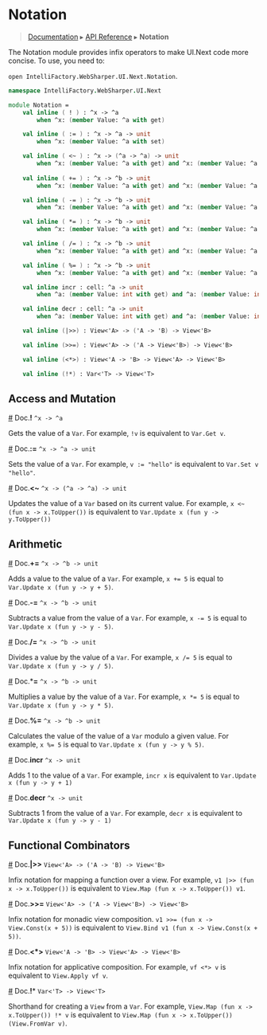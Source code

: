 # Notation
> [Documentation](../README.md) ▸ [API Reference](API.md) ▸ **Notation**

The Notation module provides infix operators to make UI.Next code more concise.
To use, you need to:

`open IntelliFactory.WebSharper.UI.Next.Notation`.

```fsharp
namespace IntelliFactory.WebSharper.UI.Next

module Notation =
    val inline ( ! ) : ^x -> ^a
        when ^x: (member Value: ^a with get)

    val inline ( := ) : ^x -> ^a -> unit
        when ^x: (member Value: ^a with set)

    val inline ( <~ ) : ^x -> (^a -> ^a) -> unit
        when ^x: (member Value: ^a with get) and ^x: (member Value: ^a with set)
    
    val inline ( += ) : ^x -> ^b -> unit
        when ^x: (member Value: ^a with get) and ^x: (member Value: ^a with set) and (^a or ^b): (static member ( + ): ^a * ^b -> ^a)

    val inline ( -= ) : ^x -> ^b -> unit
        when ^x: (member Value: ^a with get) and ^x: (member Value: ^a with set) and (^a or ^b): (static member ( - ): ^a * ^b -> ^a)

    val inline ( *= ) : ^x -> ^b -> unit
        when ^x: (member Value: ^a with get) and ^x: (member Value: ^a with set) and (^a or ^b): (static member ( * ): ^a * ^b -> ^a)

    val inline ( /= ) : ^x -> ^b -> unit
        when ^x: (member Value: ^a with get) and ^x: (member Value: ^a with set) and (^a or ^b): (static member ( / ): ^a * ^b -> ^a)

    val inline ( %= ) : ^x -> ^b -> unit
        when ^x: (member Value: ^a with get) and ^x: (member Value: ^a with set) and (^a or ^b): (static member ( % ): ^a * ^b -> ^a)

    val inline incr : cell: ^a -> unit
        when ^a: (member Value: int with get) and ^a: (member Value: int with set)

    val inline decr : cell: ^a -> unit
        when ^a: (member Value: int with get) and ^a: (member Value: int with set)

    val inline (|>>) : View<'A> -> ('A -> 'B) -> View<'B>

    val inline (>>=) : View<'A> -> ('A -> View<'B>) -> View<'B>

    val inline (<*>) : View<'A -> 'B> -> View<'A> -> View<'B> 

    val inline (!*) : Var<'T> -> View<'T>

```

## Access and Mutation

<a name="Get" href="#Get">#</a> Doc.**!** `^x -> ^a`

Gets the value of a `Var`. For example, `!v` is equivalent to `Var.Get v`.

<a name="Set" href="#Set">#</a> Doc.**:=** `^x -> ^a -> unit`

Sets the value of a `Var`. For example, `v := "hello"` is equivalent to `Var.Set v "hello"`.

<a name="Update" href="#Update">#</a> Doc.**<~** `^x -> (^a -> ^a) -> unit`

Updates the value of a `Var` based on its current value. For example, `x <~ (fun x -> x.ToUpper())` is equivalent to `Var.Update x (fun y -> y.ToUpper())`


## Arithmetic

<a name="Plus" href="#Plus">#</a> Doc.**+=** `^x -> ^b -> unit`

Adds a value to the value of a `Var`. For example, `x += 5` is equal to `Var.Update x (fun y -> y + 5)`.

<a name="Minus" href="#Minus">#</a> Doc.**-=** `^x -> ^b -> unit`

Subtracts a value from the value of a `Var`. For example, `x -= 5` is equal to `Var.Update x (fun y -> y - 5)`.

<a name="Divides" href="#Divides">#</a> Doc.**/=** `^x -> ^b -> unit`

Divides a value by the value of a `Var`. For example, `x /= 5` is equal to `Var.Update x (fun y -> y / 5)`.

<a name="Mult" href="#Mult">#</a> Doc.***=** `^x -> ^b -> unit`

Multiplies a value by the value of a `Var`. For example, `x *= 5` is equal to `Var.Update x (fun y -> y * 5)`.

<a name="Mod" href="#Mod">#</a> Doc.**%=** `^x -> ^b -> unit`

Calculates the value of the value of a `Var` modulo a given value. For example, `x %= 5` is equal to `Var.Update x (fun y -> y % 5)`.

<a name="Incr" href="#Incr">#</a> Doc.**incr** `^x -> unit`

Adds 1 to the value of a `Var`. For example, `incr x` is equivalent to `Var.Update x (fun y -> y + 1)`

<a name="Decr" href="#Decr">#</a> Doc.**decr** `^x -> unit`

Subtracts 1 from the value of a `Var`. For example, `decr x` is equivalent to `Var.Update x (fun y -> y - 1)`

## Functional Combinators


<a name="Map" href="#Map">#</a> Doc.**|>>** `View<'A> -> ('A -> 'B) -> View<'B>`

Infix notation for mapping a function over a view. For example, `v1 |>> (fun x -> x.ToUpper())` is equivalent to `View.Map (fun x -> x.ToUpper()) v1`.

<a name="Bind" href="#Bind">#</a> Doc.**>>=** `View<'A> -> ('A -> View<'B>) -> View<'B>`

Infix notation for monadic view composition. `v1 >>= (fun x -> View.Const(x + 5))` is equivalent to `View.Bind v1 (fun x -> View.Const(x + 5))`.

<a name="Bind" href="#Bind">#</a> Doc.**<*>** `View<'A -> 'B> -> View<'A> -> View<'B>`

Infix notation for applicative composition. For example, `vf <*> v` is equivalent to `View.Apply vf v`.

<a name="FromVar" href="#FromVar">#</a> Doc.**!*** `Var<'T> -> View<'T>`

Shorthand for creating a `View` from a `Var`. For example, `View.Map (fun x -> x.ToUpper()) !* v` is equivalent to `View.Map (fun x -> x.ToUpper()) (View.FromVar v)`.
